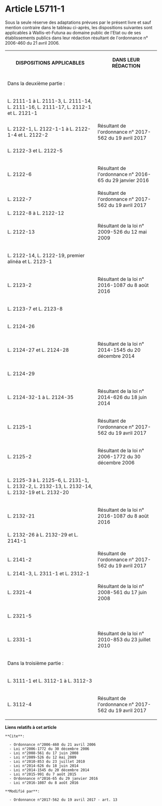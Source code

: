 # Article L5711-1

Sous la seule réserve des adaptations prévues par le présent livre et sauf mention contraire dans le tableau ci-après, les
dispositions suivantes sont applicables à Wallis-et-Futuna au domaine public de l'Etat ou de ses établissements publics dans
leur rédaction résultant de l'ordonnance n° 2006-460 du 21 avril 2006.

<table>
  <tbody>
    <tr>
      <th>

DISPOSITIONS APPLICABLES</th>
      <th>

DANS LEUR RÉDACTION</th>
    </tr>
    <tr>
      <td align="left">

Dans la deuxième partie :</td>
      <td align="left">
    </td></tr>
    <tr>
      <td>

L. 2111-1 à L. 2111-3, L. 2111-14, L. 2111-16, L. 2111-17, L. 2112-1 et L. 2121-1</td>
      <td align="left">
    </td></tr>
    <tr>
      <td>L. 2122-1, L. 2122-1-1 à L. 2122-1-4 et L. 2122-2</td>
      <td align="left">Résultant de l'ordonnance n° 2017-562 du 19 avril 2017</td>
    </tr>
    <tr>
      <td>

L. 2122-3 et L. 2122-5</td>
      <td align="left">
    </td></tr>
    <tr>
      <td>

L. 2122-6</td>
      <td>

Résultant de l'ordonnance n° 2016-65 du 29 janvier 2016 
</td>
    </tr>
    <tr>
      <td>L. 2122-7</td>
      <td align="left">Résultant de l'ordonnance n° 2017-562 du 19 avril 2017</td>
    </tr>
    <tr>
      <td>L. 2122-8 à L. 2122-12</td>
      <td align="left">
    </td></tr>
    <tr>
      <td>

L. 2122-13</td>
      <td>

Résultant de la loi n° 2009-526 du 12 mai 2009 
</td>
    </tr>
    <tr>
      <td>

L. 2122-14, L. 2122-19, premier alinéa et L. 2123-1</td>
      <td align="left">
    </td></tr>
    <tr>
      <td>

L. 2123-2</td>
      <td>

Résultant de la loi n° 2016-1087 du 8 août 2016 
</td>
    </tr>
    <tr>
      <td>

L. 2123-7 et L. 2123-8</td>
      <td align="left">
    </td></tr>
    <tr>
      <td>

L. 2124-26</td>
      <td align="left">
    </td></tr>
    <tr>
      <td>

L. 2124-27 et L. 2124-28</td>
      <td>

Résultant de la loi n° 2014-1545 du 20 décembre 2014 
</td>
    </tr>
    <tr>
      <td>

L. 2124-29</td>
      <td align="left">
    </td></tr>
    <tr>
      <td>

L. 2124-32-1 à L. 2124-35</td>
      <td>

Résultant de la loi n° 2014-626 du 18 juin 2014 
</td>
    </tr>
    <tr>
      <td>

L. 2125-1</td>
      <td>

Résultant de l'ordonnance n° 2017-562 du 19 avril 2017</td>
    </tr>
    <tr>
      <td>

L. 2125-2</td>
      <td>

Résultant de la loi n° 2006-1772 du 30 décembre 2006 
</td>
    </tr>
    <tr>
      <td>

L. 2125-3 à L. 2125-6, L. 2131-1, L. 2132-2, L. 2132-13, L. 2132-14, L. 2132-19 et L. 2132-20</td>
      <td align="left">
    </td></tr>
    <tr>
      <td>

L. 2132-21</td>
      <td>

Résultant de la loi n° 2016-1087 du 8 août 2016 </td>
    </tr>
    <tr>
      <td>L. 2132-26 à L. 2132-29 et L. 2141-1

</td>
      <td align="left">
    </td></tr>
    <tr>
      <td>L. 2141-2</td>
      <td align="left">Résultant de l'ordonnance n° 2017-562 du 19 avril 2017</td>
    </tr>
    <tr>
      <td>L. 2141-3, L. 2311-1 et L. 2312-1</td>
      <td align="left">
    </td></tr>
    <tr>
      <td>

L. 2321-4</td>
      <td>

Résultant de la loi n° 2008-561 du 17 juin 2008 
</td>
    </tr>
    <tr>
      <td>

L. 2321-5</td>
      <td align="left">
    </td></tr>
    <tr>
      <td>

L. 2331-1</td>
      <td>

Résultant de la loi n° 2010-853 du 23 juillet 2010 
</td>
    </tr>
    <tr>
      <td align="left">

Dans la troisième partie :</td>
      <td align="left">
    </td></tr>
    <tr>
      <td>

L. 3111-1 et L. 3112-1 à L. 3112-3</td>
      <td align="left">
    </td></tr>
    <tr>
      <td>L. 3112-4</td>
      <td align="left">

Résultant de l'ordonnance n° 2017-562 du 19 avril 2017

</td>
    </tr>
  </tbody>
</table>

**Liens relatifs à cet article**

	**Cite**:

	  - Ordonnance n°2006-460 du 21 avril 2006
	  - Loi n°2006-1772 du 30 décembre 2006
	  - Loi n°2008-561 du 17 juin 2008
	  - Loi n°2009-526 du 12 mai 2009
	  - Loi n°2010-853 du 23 juillet 2010
	  - Loi n°2014-626 du 18 juin 2014
	  - Loi n°2014-1545 du 20 décembre 2014
	  - Loi n°2015-991 du 7 août 2015
	  - Ordonnance n°2016-65 du 29 janvier 2016
	  - Loi n°2016-1087 du 8 août 2016

	**Modifié par**:

	  - Ordonnance n°2017-562 du 19 avril 2017 - art. 13
